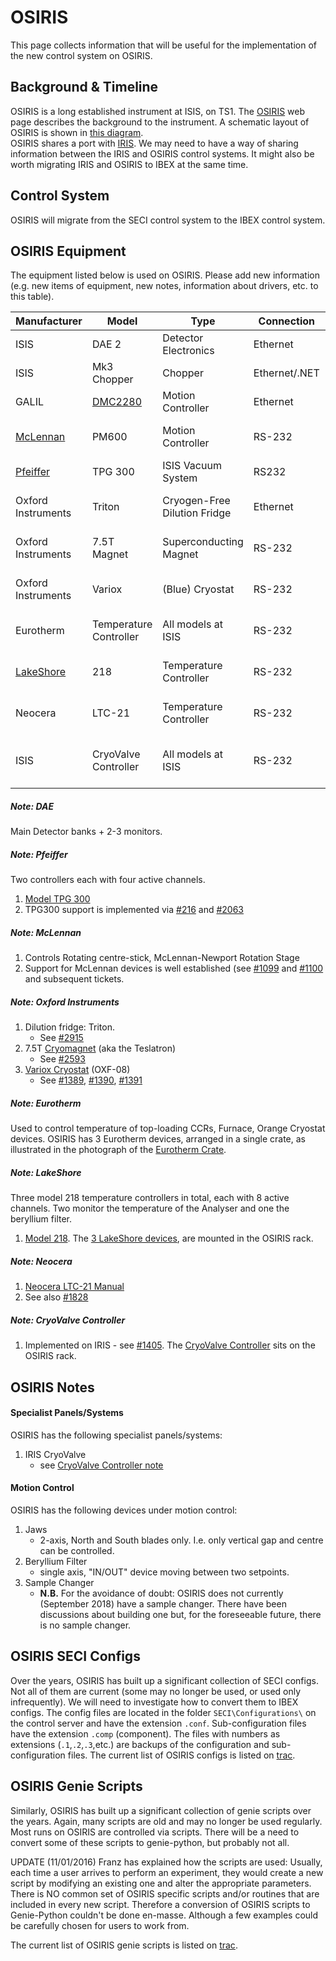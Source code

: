 # OSIRIS

This page collects information that will be useful for the implementation of the new control system on OSIRIS.
## Background & Timeline ##
OSIRIS is a long established instrument at ISIS, on TS1. The [OSIRIS](https://www.isis.stfc.ac.uk/Pages/osiris.aspx) web page describes the background to the instrument.  A schematic layout of OSIRIS is shown in ​[this diagram](https://www.isis.stfc.ac.uk/Gallery/OSIRIS_3D_BW_Labelled.JPG).<br>
OSIRIS shares a port with [IRIS](https://www.isis.stfc.ac.uk/Pages/iris.aspx). We may need to have a way of sharing information between the IRIS and OSIRIS control systems. It might also be worth migrating IRIS and ​OSIRIS to IBEX at the same time. 

## Control System ##
OSIRIS will migrate from the SECI control system to the IBEX control system.

## OSIRIS Equipment ##
The equipment listed below is used on OSIRIS. Please add new information (e.g. new items of equipment, new notes, information about drivers, etc. to this table).

Manufacturer | Model | Type | Connection | Driver | Notes |
------------ | ------------- | ------------- | ------------- | ------------- | -------------------------------------------
ISIS | DAE 2 | Detector Electronics | Ethernet | | [see DAE note](#note-dae)
ISIS | Mk3 Chopper | Chopper | Ethernet/.NET | #169 | 
GALIL | [DMC2280](http://www.galilmc.com/products/dmc-22x0.php) | Motion Controller | Ethernet | [EPICS](http://www.aps.anl.gov/epics/modules/manufacturer.php#Galil%20Motion%20Control) | [see Motion note](#motion-control) | 
[McLennan](http://www.mclennan.co.uk/) | PM600 | Motion Controller | RS-232 | [EPICS](http://www.aps.anl.gov/epics/modules/manufacturer.php#McLennan%20Servo%20Supplies) | [see McLennan note](#note-mclennan)
[Pfeiffer](https://www.pfeiffer-vacuum.com/en/products/) | TPG 300 | ISIS Vacuum System | RS232 | #216 | [see Pfeiffer note](#note-pfeiffer)
Oxford Instruments | Triton | Cryogen-Free Dilution Fridge | Ethernet | | [see Oxford Instruments note](#note-oxford-instruments)
Oxford Instruments | 7.5T Magnet | Superconducting Magnet | RS-232 | | [see Oxford Instruments note](#note-oxford-instruments)
Oxford Instruments | Variox | (Blue) Cryostat | RS-232 | | [see Oxford Instruments note](#note-oxford-instruments)
Eurotherm | Temperature Controller | All models at ISIS | RS-232 | [EPICS](http://www.aps.anl.gov/epics/modules/manufacturer.php#Eurotherm) | [see Eurotherm  note](#note-eurotherm)
[LakeShore](http://www.lakeshore.com/Pages/Home.aspx) | 218 | Temperature Controller | RS-232 | [EPICS](http://www.aps.anl.gov/epics/modules/manufacturer.php#Lakeshore) | [see LakeShore note](#note-lakeshore)
Neocera | LTC-21 | Temperature Controller | RS-232 | | [see Neocera note](#note-neocera)
ISIS | CryoValve Controller | All models at ISIS | RS-232 | | [see CryoValve Controller note](#note-cryovalve-controller)

##### Note: DAE #####
Main Detector banks + 2-3 monitors.

##### Note: Pfeiffer #####
Two controllers each with four active channels.
1. [Model TPG 300](https://www.pfeiffer-vacuum.com/en/products/measurement/modulline/controllers/?detailPdoId=3407)
1. TPG300 support is implemented via [#216](https://github.com/ISISComputingGroup/IBEX/issues/216) and [#2063](https://github.com/ISISComputingGroup/IBEX/issues/2063)

##### Note: McLennan #####
1. Controls Rotating centre-stick, McLennan-Newport Rotation Stage
1. Support for McLennan devices is well established (see [#1099](https://github.com/ISISComputingGroup/IBEX/issues/1099) and [#1100](https://github.com/ISISComputingGroup/IBEX/issues/1100) and subsequent tickets.

##### Note: Oxford Instruments #####
1. Dilution fridge: Triton.
   * See [#2915](https://github.com/ISISComputingGroup/IBEX/issues/2915)
1. 7.5T [Cryomagnet](https://www.isis.stfc.ac.uk/Pages/75T-Magnet.aspx) (aka the Teslatron)
   * See [#2593](https://github.com/ISISComputingGroup/IBEX/issues/2593)
1. [Variox Cryostat](https://www.isis.stfc.ac.uk/Pages/Oxford-Variox-Cryostats.aspx) (OXF-08)
   * See [#1389](https://github.com/ISISComputingGroup/IBEX/issues/1389), [#1390](https://github.com/ISISComputingGroup/IBEX/issues/1390), [#1391](https://github.com/ISISComputingGroup/IBEX/issues/1391)

##### Note: Eurotherm #####
Used to control temperature of top-loading CCRs, Furnace, Orange Cryostat devices.
OSIRIS has 3 Eurotherm devices, arranged in a single crate, as illustrated in the photograph of the [Eurotherm Crate](https://stfc365.sharepoint.com/sites/ISISExperimentControls/ICP%20Discussions/OSIRIS/OSIRIS_3x_Eurotherm.jpg).

##### Note: LakeShore #####
Three model 218 temperature controllers in total, each with 8 active channels.  Two monitor the temperature of the Analyser and one the beryllium filter.
1. [Model 218](http://www.lakeshore.com/products/Cryogenic-Temperature-Monitors/Model-218/Pages/Overview.aspx).  The [3 LakeShore devices](https://stfc365.sharepoint.com/sites/ISISExperimentControls/ICP%20Discussions/OSIRIS/OSIRIS_3x_LakeShore_218.jpg), are mounted in the OSIRIS rack.

##### Note: Neocera #####
1. [Neocera LTC-21 Manual](http://www.submm.caltech.edu/~sharc/technical/LTC-21%20manual.pdf)
1. See also [#1828](https://github.com/ISISComputingGroup/IBEX/issues/1828)

##### Note: CryoValve Controller #####
1. Implemented on IRIS - see [#1405](https://github.com/ISISComputingGroup/IBEX/issues/1405).  The [CryoValve Controller](https://stfc365.sharepoint.com/sites/ISISExperimentControls/ICP%20Discussions/OSIRIS/OSIRIS_CryoValve.jpg) sits on the OSIRIS rack.

## OSIRIS Notes ##
#### Specialist Panels/Systems ####
OSIRIS has the following specialist panels/systems:
1. IRIS CryoValve
   * see [CryoValve Controller note](#note-cryovalve-controller)

#### Motion Control ####
OSIRIS has the following devices under motion control:
1. Jaws
   * 2-axis, North and South blades only.  I.e. only vertical gap and centre can be controlled.
1. Beryllium Filter
   * single axis, "IN/OUT" device moving between two setpoints.
1. Sample Changer
   * **N.B.**  For the avoidance of doubt: OSIRIS does not currently (September 2018) have a sample changer.  There have been discussions about building one but, for the foreseeable future, there is no sample changer.


## OSIRIS SECI Configs ##
Over the years, OSIRIS has built up a significant collection of SECI configs. Not all of them are current (some may no longer be used, or used only infrequently). We will need to investigate how to convert them to IBEX configs.  The config files are located in the folder `SECI\Configurations\` on the control server and have the extension `.conf`.  Sub-configuration files have the extension `.comp` (component).  The files with numbers as extensions (`.1`,`.2`,`.3`,etc.) are backups of the configuration and sub-configuration files.  The current list of OSIRIS configs is listed on [trac](https://trac.isis.rl.ac.uk/ICP/wiki/OSIRIS).


## OSIRIS Genie Scripts ##
Similarly, OSIRIS has built up a significant collection of genie scripts over the years. Again, many scripts are old and may no longer be used regularly. Most runs on OSIRIS are controlled via scripts. There will be a need to convert some of these scripts to genie-python, but probably not all.

UPDATE (11/01/2016) Franz has explained how the scripts are used: Usually, each time a user arrives to perform an experiment, they would create a new script by modifying an existing one and alter the appropriate parameters. There is NO common set of OSIRIS specific scripts and/or routines that are included in every new script.  Therefore a conversion of OSIRIS scripts to Genie-Python couldn't be done en-masse. Although a few examples could be carefully chosen for users to work from.

The current list of OSIRIS genie scripts is listed on [trac](https://trac.isis.rl.ac.uk/ICP/wiki/OSIRIS).
